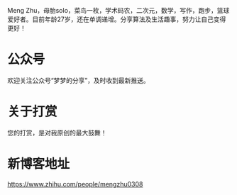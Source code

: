 Meng Zhu，母胎solo，菜鸟一枚，学术码农，二次元，数学，写作，跑步，篮球爱好者。目前年龄27岁，还在单调递增。分享算法及生活趣事，努力让自己变得更好！

# 公众号
欢迎关注公众号“梦梦的分享”，及时收到最新推送。

# 关于打赏
您的打赏，是对我原创的最大鼓舞！

# 新博客地址
https://www.zhihu.com/people/mengzhu0308

